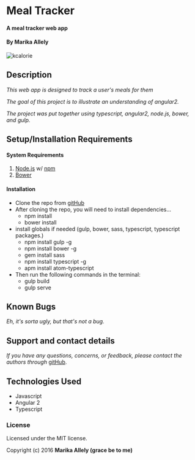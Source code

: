 # Meal Tracker

#### A meal tracker web app

#### By Marika Allely

![kcalorie](https://cloud.githubusercontent.com/assets/13214521/19405792/b673d302-9230-11e6-9374-c0da9f347ce3.png)

## Description

_This web app is designed to track a user's meals for them_

_The goal of this project is to illustrate an understanding of angular2._

_The project was put together using typescript, angular2, node.js, bower, and gulp._

## Setup/Installation Requirements

#### System Requirements

1. [Node.js](https://nodejs.org/en/) w/ [npm](https://www.npmjs.com/)
2. [Bower](http://bower.io/)

#### Installation

* Clone the repo from [gitHub](https://github.com/MBAllely/meal_tracker)
* After cloning the repo, you will need to install dependencies...
  * npm install
  * bower install
* install globals if needed (gulp, bower, sass, typescript, typescript packages.)
  - npm install gulp -g
  - npm install bower -g
  - gem install sass
  - npm install typescript -g
  - apm install atom-typescript
* Then run the following commands in the terminal:  
  - gulp build
  - gulp serve


## Known Bugs

_Eh, it's sorta ugly, but that's not a bug._

## Support and contact details

_If you have any questions, concerns, or feedback, please contact the authors through_ [gitHub](https://github.com/MBAllely).


## Technologies Used

* Javascript
* Angular 2
* Typescript

### License

Licensed under the MIT license.

Copyright (c) 2016 **Marika Allely  (grace be to me)**
